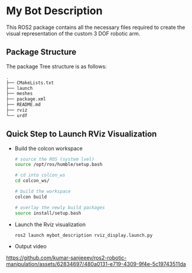 # My Bot Description

This ROS2 package contains all the necessary files required to create the visual representation of
the custom 3 DOF robotic arm.

## Package Structure

The package Tree structure is as follows:

```bash
.
├── CMakeLists.txt
├── launch
├── meshes
├── package.xml
├── README.md
├── rviz
└── urdf
```

## Quick Step to Launch RViz Visualization

- Build the colcon workspace

    ```bash
    # source the ROS (system lvel)
    source /opt/ros/humble/setup.bash

    # cd into colcon_ws
    cd colcon_ws/

    # build the workspace
    colcon build

    # overlay the newly build packages
    source install/setup.bash
    ```
- Launch the Rviz visualization

    ```bash
    ros2 launch mybot_description rviz_display.launch.py
    ```

- Output video

https://github.com/kumar-sanjeeev/ros2-robotic-manipulation/assets/62834697/480a0131-e719-4309-9f4e-5c19743511da
